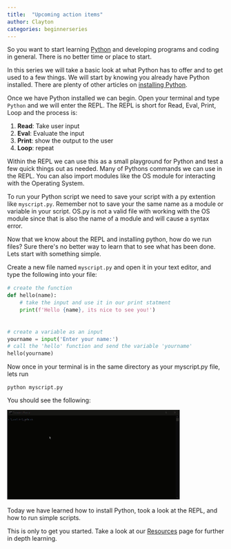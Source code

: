 ```yaml
---
title:  "Upcoming action items"
author: Clayton
categories: beginnerseries
---
```


So you want to start learning [Python](http://python.com) and developing programs and coding in general. There is no better time or place to start.

In this series we will take a basic look at what Python has to offer and to get used to a few things. We will start by knowing you already have Python installed. There are plenty of other articles on [installing Python](https://realpython.com/installing-python/).

Once we have Python installed we can begin. Open your terminal and type ```Python``` and we will enter the REPL. The REPL is short for Read, Eval, Print, Loop and the process is:

1. **Read**: Take user input
1. **Eval**: Evaluate the input
1. **Print**: show the output to the user
1. **Loop**: repeat

Within the REPL we can use this as a small playground for Python and test a few quick things out as needed. Many of Pythons commands we can use in the REPL. You can also import modules like the OS module for interacting with the Operating System.

To run your Python script we need to save your script with a py extention like ```myscript.py```. Remember not to save your the same name as a module or variable in your script. OS.py is not a valid file with working with the OS module since that is also the name of a module and will cause a syntax error.

Now that we know about the REPL and installing python, how do we run files? Sure there's no better way to learn that to see what has been done. Lets start with something simple.

Create a new file named ```myscript.py``` and open it in your text editor, and type the following into your file:

```python
# create the function
def hello(name):
    # take the input and use it in our print statment
    print(f'Hello {name}, its nice to see you!')


# create a variable as an input
yourname = input('Enter your name:')
# call the 'hello' function and send the variable 'yourname'
hello(yourname)
```

Now once in your terminal is in the same directory as your myscript.py file, lets run

```shell
python myscript.py
```

You should see the following:

![myscript-example](assets/images/myscript-example.gif)

Today we have learned how to install Python, took a look at the REPL, and how to run simple scripts.

This is only to get you started. Take a look at our [Resources](/Resources) page for further in depth learning.
